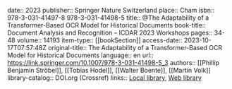 date:: 2023
publisher:: Springer Nature Switzerland
place:: Cham
isbn:: 978-3-031-41497-8 978-3-031-41498-5
title:: @The Adaptability of a Transformer-Based OCR Model for Historical Documents
book-title:: Document Analysis and Recognition – ICDAR 2023 Workshops
pages:: 34-48
volume:: 14193
item-type:: [[bookSection]]
access-date:: 2023-10-17T07:57:48Z
original-title:: The Adaptability of a Transformer-Based OCR Model for Historical Documents
language:: en
url:: https://link.springer.com/10.1007/978-3-031-41498-5_3
authors:: [[Phillip Benjamin Ströbel]], [[Tobias Hodel]], [[Walter Boente]], [[Martin Volk]]
library-catalog:: DOI.org (Crossref)
links:: [Local library](zotero://select/groups/2386895/items/ESAFWWVF), [Web library](https://www.zotero.org/groups/2386895/items/ESAFWWVF)
